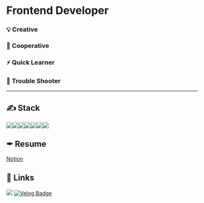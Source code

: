# Frontend Developer
### 💡 Creative
### 🤝 Cooperative
### ⚡ Quick Learner
### 🔑 Trouble Shooter
---
## ✍ Stack
<img src="https://img.shields.io/badge/html5-E34F26?style=for-the-badge&logo=html5&logoColor=white"><img src="https://img.shields.io/badge/css3-1572B6?style=for-the-badge&logo=css3&logoColor=white"><img src="https://img.shields.io/badge/javascript-F7DF1E?style=for-the-badge&logo=javascript&logoColor=white"><img src="https://img.shields.io/badge/react-61DAFB?style=for-the-badge&logo=react&logoColor=white"><img src="https://img.shields.io/badge/sass-CC6699?style=for-the-badge&logo=sass&logoColor=white"><img src="https://img.shields.io/badge/typescript-3178C6?style=for-the-badge&logo=typescript&logoColor=white"><img src="https://img.shields.io/badge/redux-764ABC?style=for-the-badge&logo=redux&logoColor=white">

## ✒ Resume
<a href="https://www.notion.so/jiven/474c8036fa264eebb377dc5c4fbd6181">Notion</a>

## 📌 Links
<a href="mailto:jihoonkr821@gmail.com"><img src="https://img.shields.io/badge/gmail-EA4335?style=for-the-badge&logo=gmail&logoColor=white"></a>
[![Velog Badge](http://img.shields.io/badge/-Velog-20c997?style=for-the-badge&link=https://velog.io/@ziven/about)](https://velog.io/@ziven/about)
<!--
**JivenHan/JivenHan** is a ✨ _special_ ✨ repository because its `README.md` (this file) appears on your GitHub profile.

Here are some ideas to get you started:

- 🔭 I’m currently working on ...
- 🌱 I’m currently learning ...
- 👯 I’m looking to collaborate on ...
- 🤔 I’m looking for help with ...
- 💬 Ask me about ...
- 📫 How to reach me: ...
- 😄 Pronouns: ...
- ⚡ Fun fact: ...
-->

